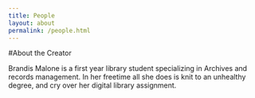 ```yaml
---
title: People
layout: about
permalink: /people.html
---
```


#About the Creator

Brandis Malone is a first year library student specializing in Archives and records management. In her freetime all she does is knit to an unhealthy degree, and cry over her digital library assignment. 

